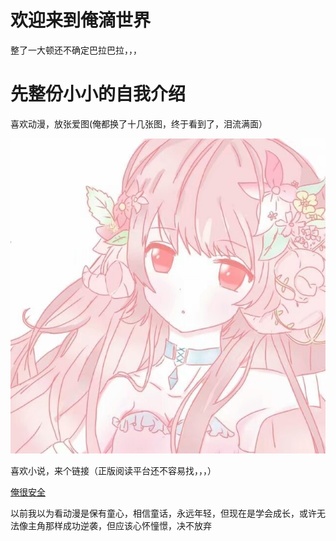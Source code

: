 <!DOCTYPE html>
<html lang="zh-cn">
  <head>
	<meta charset="utf-8"/>
	<title>小小的世界</title>
	<link href="test.css"rel=“stylesheet” type="text/css"/>
</head>
<body>
<h1>欢迎来到俺滴世界</h1>
<p>整了一大顿还不确定巴拉巴拉，，，</p>
<h1>先整份小小的自我介绍</h1>
<p>喜欢动漫，放张爱图(俺都换了十几张图，终于看到了，泪流满面）</p>
<img src="123.jpg.jpeg">
<p>喜欢小说，来个链接（正版阅读平台还不容易找，，，）</p>
<a href="https://ubook.reader.qq.com/intro.html?bid=933335&amp;b_f=231004">俺很安全</a>
<p>以前我以为看动漫是保有童心，相信童话，永远年轻，但现在是学会成长，或许无法像主角那样成功逆袭，但应该心怀憧憬，决不放弃</p>
</body>
</html>
